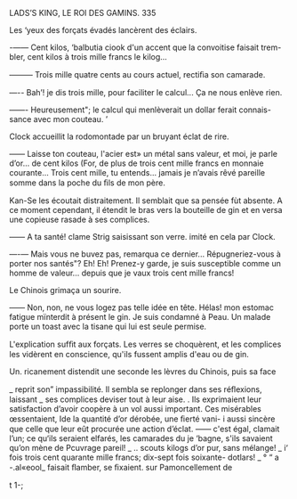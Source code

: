  

LADS’S KING, LE ROI DES GAMINS. 335

 

Les ‘yeux des forçats évadés lancèrent des éclairs.

-—— Cent kilos, ‘balbutia ciook d'un accent que la convoitise faisait trem-
bler, cent kilos à trois mille francs le kilog...

——— Trois mille quatre cents au cours actuel, rectiﬁa son camarade.

—-- Bah’! je dis trois mille, pour faciliter le calcul... Ça ne nous enlève rien.

——- Heureusement"; le calcul qui menlèverait un dollar ferait connais-
sance avec mon couteau. ’

Clock accueillit la rodomontade par un bruyant éclat de rire.

—— Laisse ton couteau, l'acier est» un métal sans valeur, et moi, je parle
d’or... de cent kilos (For, de plus de trois cent mille francs en monnaie
courante... Trois cent mille, tu entends... jamais je n’avais rêvé pareille
somme dans la poche du ﬁls de mon père.

Kan-Se les écoutait distraitement. Il semblait que sa pensée fùt absente.
A ce moment cependant, il étendit le bras vers la bouteille de gin et en
versa une copieuse rasade à ses complices.

—— A ta santé! clame Strig saisissant son verre. imité en cela par Clock.

—-— Mais vous ne buvez pas, remarqua ce dernier... Répugneriez-vous à
porter nos santés"? Eh! Eh! Prenez-y garde, je suis susceptible comme un
homme de valeur... depuis que je vaux trois cent mille francs!

Le Chinois grimaça un sourire.

—— Non, non, ne vous logez pas telle idée en tête. Hélas! mon estomac
fatigue mïnterdit à présent le gin. Je suis condamné à Peau. Un malade porte
un toast avec la tisane qui lui est seule permise.

L'explication sufﬁt aux forçats. Les verres se choquèrent, et les complices
les vidèrent en conscience, qu'ils fussent amplis d'eau ou de gin.

Un. ricanement distendit une seconde les lèvres du Chinois, puis sa face

_ reprit son” impassibilité. Il sembla se replonger dans ses réﬂexions, laissant
 _ ses complices deviser tout à leur aise.
 . Ils exprimaient leur satisfaction d’avoir coopère à un vol aussi important.
Ces misérables œssentaient, Ide la quantité d’or dérobée, une ﬁerté vani-
i aussi sincère que celle que leur eût procurée une action d’éclat.
—— c'est égal, clamait l’un; ce qu‘ils seraient elfarés, les camarades du
je ‘bagne, s'ils savaient qu’on mène de Pcuvrage pareil!
_ ..   scouts kilogs d’or pur, sans mélange! _
i‘   fois trois cent quarante mille francs; dix-sept fois soixante-
 dotlars! _
° “ a -.al«eool_ faisait ﬂamber, se ﬁxaient. sur Pamoncellement de

 
 
 
 
 
   
   
   

t 1-;

